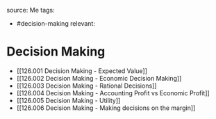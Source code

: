 source: Me
tags:
- #decision-making 
relevant:

# Decision Making

- [[126.001 Decision Making - Expected Value]]
- [[126.002 Decision Making - Economic Decision Making]]
- [[126.003 Decision Making - Rational Decisions]]
- [[126.004 Decision Making - Accounting Profit vs Economic Profit]]
- [[126.005 Decision Making - Utility]]
- [[126.006 Decision Making - Making decisions on the margin]]
